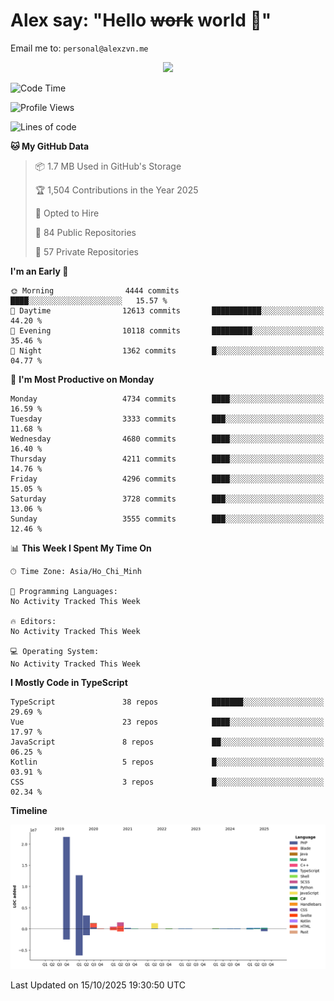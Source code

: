 # Alex say: "Hello ~~work~~ world 🐾"
Email me to: `personal@alexzvn.me`


<p align=center>
  <a href="https://skillicons.dev">
    <img src="https://skillicons.dev/icons?i=ts,js,php,nodejs,bun,vue,nuxt,react,svelte,tauri,laravel,rust,mongodb,docker,electron,redis,rabbitmq,tailwind,git,cloudflare,elysia,mysql,nginx,rollupjs,sentry,ubuntu,yarn,html,css,vite" />
  </a>
</p>

<!--START_SECTION:waka-->
![Code Time](http://img.shields.io/badge/Code%20Time-1%2C066%20hrs%2055%20mins-blue)

![Profile Views](http://img.shields.io/badge/Profile%20Views-0-blue)

![Lines of code](https://img.shields.io/badge/From%20Hello%20World%20I%27ve%20Written-43.7%20million%20lines%20of%20code-blue)

**🐱 My GitHub Data** 

> 📦 1.7 MB Used in GitHub's Storage 
 > 
> 🏆 1,504 Contributions in the Year 2025
 > 
> 💼 Opted to Hire
 > 
> 📜 84 Public Repositories 
 > 
> 🔑 57 Private Repositories 
 > 
**I'm an Early 🐤** 

```text
🌞 Morning                4444 commits        ████░░░░░░░░░░░░░░░░░░░░░   15.57 % 
🌆 Daytime                12613 commits       ███████████░░░░░░░░░░░░░░   44.20 % 
🌃 Evening                10118 commits       █████████░░░░░░░░░░░░░░░░   35.46 % 
🌙 Night                  1362 commits        █░░░░░░░░░░░░░░░░░░░░░░░░   04.77 % 
```
📅 **I'm Most Productive on Monday** 

```text
Monday                   4734 commits        ████░░░░░░░░░░░░░░░░░░░░░   16.59 % 
Tuesday                  3333 commits        ███░░░░░░░░░░░░░░░░░░░░░░   11.68 % 
Wednesday                4680 commits        ████░░░░░░░░░░░░░░░░░░░░░   16.40 % 
Thursday                 4211 commits        ████░░░░░░░░░░░░░░░░░░░░░   14.76 % 
Friday                   4296 commits        ████░░░░░░░░░░░░░░░░░░░░░   15.05 % 
Saturday                 3728 commits        ███░░░░░░░░░░░░░░░░░░░░░░   13.06 % 
Sunday                   3555 commits        ███░░░░░░░░░░░░░░░░░░░░░░   12.46 % 
```


📊 **This Week I Spent My Time On** 

```text
🕑︎ Time Zone: Asia/Ho_Chi_Minh

💬 Programming Languages: 
No Activity Tracked This Week

🔥 Editors: 
No Activity Tracked This Week

💻 Operating System: 
No Activity Tracked This Week
```

**I Mostly Code in TypeScript** 

```text
TypeScript               38 repos            ███████░░░░░░░░░░░░░░░░░░   29.69 % 
Vue                      23 repos            ████░░░░░░░░░░░░░░░░░░░░░   17.97 % 
JavaScript               8 repos             ██░░░░░░░░░░░░░░░░░░░░░░░   06.25 % 
Kotlin                   5 repos             █░░░░░░░░░░░░░░░░░░░░░░░░   03.91 % 
CSS                      3 repos             █░░░░░░░░░░░░░░░░░░░░░░░░   02.34 % 
```



**Timeline**

![Lines of Code chart](https://raw.githubusercontent.com/alexzvn/alexzvn/main/assets/bar_graph.png)


 Last Updated on 15/10/2025 19:30:50 UTC
<!--END_SECTION:waka-->
